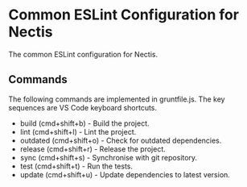 # Common ESLint Configuration for Nectis

The common ESLint configuration for Nectis.

## Commands

The following commands are implemented in gruntfile.js. The key sequences are VS Code keyboard shortcuts.

- build (cmd+shift+b) - Build the project.
- lint (cmd+shift+l) - Lint the project.
- outdated (cmd+shift+o) - Check for outdated dependencies.
- release (cmd+shift+r) - Release the project.
- sync (cmd+shift+s) - Synchronise with git repository.
- test (cmd+shift+t) - Run the tests.
- update (cmd+shift+u) - Update dependencies to latest version.
